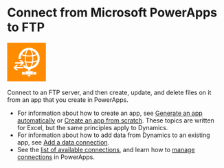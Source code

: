 <properties
	pageTitle="Overview of the FTP connection | Microsoft PowerApps"
	description="See the available FTP functions, responses, and examples"
	services=""
	suite="powerapps"
	documentationCenter="" 	
	authors="mgblythe"
	manager="anneta"
	editor=""
	tags="" />

<tags
ms.service="powerapps"
ms.devlang="na"
ms.topic="article"
ms.tgt_pltfrm="na"
ms.workload="na"
ms.date="04/26/2016"
ms.author="archanan"/>

# Connect from Microsoft PowerApps to FTP #

![FTP](./media/connection-ftp/ftpicon.png)

Connect to an FTP server, and then create, update, and delete files on it from an app that you create in PowerApps.

- For information about how to create an app, see [Generate an app automatically](get-started-create-from-data.md) or [Create an app from scratch](get-started-create-from-blank.md).	These topics are written for Excel, but the same principles apply to Dynamics.
- For information about how to add data from Dynamics to an existing app, see [Add a data connection](add-data-connection.md).
- See the [list of available connections](../connections-list.md), and learn how to [manage connections](../add-manage-connections.md) in PowerApps.

<!--NotAvailableYet
## View the available functions

This connection includes the following functions:

| Function Name |  Description |
| --- | --- |
|[GetFileMetadata](connection-ftp.md#getfilemetadata) | Retrieves file metadata from FTP server using file id |
|[UpdateFile](connection-ftp.md#updatefile) | Updates a file in FTP server |
|[DeleteFile](connection-ftp.md#deletefile) | Deletes a file from FTP server |
|[GetFileMetadataByPath](connection-ftp.md#getfilemetadatabypath) | Retrieves file metadata from FTP server using path |
|[GetFileContentByPath](connection-ftp.md#getfilecontentbypath) | Retrieves file contents from FTP server using path |
|[GetFileContent](connection-ftp.md#getfilecontent) | Retrieves file contents from FTP Server using id |
|[CreateFile](connection-ftp.md#createfile) | Uploads a file to FTP server |
|[CopyFile](connection-ftp.md#copyfile) | Copies a file to FTP server |
|[OnUpdatedFile](connection-ftp.md#onupdatedfile) | Triggers a flow when a file is added or modified in a FTP folder |
|[ListFolder](connection-ftp.md#listfolder) | Lists files in a FTP server folder |
|[ListRootFolder](connection-ftp.md#listrootfolder) | Lists files in the FTP server root folder |
|[ExtractFolderV2](connection-ftp.md#extractfolderv2) | Extracts an archive file into a folder in FTP server (example: .zip) |

## GetFileMetadata
Get File Metadata: Retrieves file metadata from FTP server using file id

#### Input properties

| Name| Data Type|Required|Description|
| ---|---|---|---|
|id|string|yes|Specify the file|

#### Output properties

| Property Name | Data Type | Required | Description |
|---|---|---|---|
|Id|string|No | |
|Name|string|No | |
|DisplayName|string|No | |
|Path|string|No | |
|LastModified|string|No | |
|Size|integer|No | |
|MediaType|string|No | |
|IsFolder|boolean|No | |
|ETag|string|No | |
|FileLocator|string|No | |


## UpdateFile
Update file: Updates a file in FTP server

#### Input properties

| Name| Data Type|Required|Description|
| ---|---|---|---|
|id|string|yes|Specify the file to update|
|body| string|yes|Content of the file to update in FTP server|

#### Output properties

| Property Name | Data Type | Required | Description |
|---|---|---|---|
|Id|string|No | |
|Name|string|No | |
|DisplayName|string|No | |
|Path|string|No | |
|LastModified|string|No | |
|Size|integer|No | |
|MediaType|string|No | |
|IsFolder|boolean|No | |
|ETag|string|No | |
|FileLocator|string|No | |


## DeleteFile
Delete file: Deletes a file from FTP server

#### Input properties

| Name| Data Type|Required|Description|
| ---|---|---|---|
|id|string|yes|Specify the file to delete|

#### Output properties
None.


## GetFileMetadataByPath
Get File Metadata using path: Retrieves file metadata from FTP server using path

#### Input properties

| Name| Data Type|Required|Description|
| ---|---|---|---|
|path|string|yes|Unique path to the file in FTP server|

#### Output properties

| Property Name | Data Type | Required | Description |
|---|---|---|---|
|Id|string|No | |
|Name|string|No | |
|DisplayName|string|No | |
|Path|string|No | |
|LastModified|string|No | |
|Size|integer|No | |
|MediaType|string|No | |
|IsFolder|boolean|No | |
|ETag|string|No | |
|FileLocator|string|No | |


## GetFileContentByPath
Get file content using path: Retrieves file contents from FTP server using path

#### Input properties

| Name| Data Type|Required|Description|
| ---|---|---|---|
|path|string|yes|Unique path to the file in FTP server|

#### Output properties
None.


## GetFileContent
Get file content: Retrieves file contents from FTP Server using id

#### Input properties

| Name| Data Type|Required|Description|
| ---|---|---|---|
|id|string|yes|Specify the file|

#### Output properties
None.


## CreateFile
Create file: Uploads a file to FTP server

#### Input properties

| Name| Data Type|Required|Description|
| ---|---|---|---|
|folderPath|string|yes|Folder path to upload the file to FTP server|
|name|string|yes|Name of the file to create in FTP server|
|body| string|yes|Content of the file to upload to FTP server|

#### Output properties

| Property Name | Data Type | Required | Description |
|---|---|---|---|
|Id|string|No | |
|Name|string|No | |
|DisplayName|string|No | |
|Path|string|No | |
|LastModified|string|No | |
|Size|integer|No | |
|MediaType|string|No | |
|IsFolder|boolean|No | |
|ETag|string|No | |
|FileLocator|string|No | |


## CopyFile
Copy file: Copies a file to FTP server

#### Input properties

| Name| Data Type|Required|Description|
| ---|---|---|---|
|source|string|yes|Url to source file|
|destination|string|yes|Destination file path in FTP server, including target filename|
|overwrite|boolean|no|Overwrites the destination file if set to 'true'|

#### Output properties

| Property Name | Data Type | Required | Description |
|---|---|---|---|
|Id|string|No | |
|Name|string|No | |
|DisplayName|string|No | |
|Path|string|No | |
|LastModified|string|No | |
|Size|integer|No | |
|MediaType|string|No | |
|IsFolder|boolean|No | |
|ETag|string|No | |
|FileLocator|string|No | |


## OnUpdatedFile
When a file is added or modified: Triggers a flow when a file is added or modified in a FTP folder

#### Input properties

| Name| Data Type|Required|Description|
| ---|---|---|---|
|folderId|string|yes|Specify a folder|

#### Output properties
None.


## ListFolder
List files in folder: Lists files in a FTP server folder

#### Input properties

| Name| Data Type|Required|Description|
| ---|---|---|---|
|id|string|yes|Specify the folder|

#### Output properties

| Property Name | Data Type | Required | Description |
|---|---|---|---|
|Id|string|No | |
|Name|string|No | |
|DisplayName|string|No | |
|Path|string|No | |
|LastModified|string|No | |
|Size|integer|No | |
|MediaType|string|No | |
|IsFolder|boolean|No | |
|ETag|string|No | |
|FileLocator|string|No | |


## ListRootFolder
List files in root folder: Lists files in the FTP server root folder

#### Input properties
None.

#### Output properties

| Property Name | Data Type | Required | Description |
|---|---|---|---|
|Id|string|No | |
|Name|string|No | |
|DisplayName|string|No | |
|Path|string|No | |
|LastModified|string|No | |
|Size|integer|No | |
|MediaType|string|No | |
|IsFolder|boolean|No | |
|ETag|string|No | |
|FileLocator|string|No | |


## ExtractFolderV2
Extract folder: Extracts an archive file into a folder in FTP server (example: .zip)

#### Input properties

| Name| Data Type|Required|Description|
| ---|---|---|---|
|source|string|yes|Path to the archive file|
|destination|string|yes|Path to the destination folder|
|overwrite|boolean|no|Overwrites the destination files if set to 'true'|

#### Output properties

| Property Name | Data Type | Required | Description |
|---|---|---|---|
|Id|string|No | |
|Name|string|No | |
|DisplayName|string|No | |
|Path|string|No | |
|LastModified|string|No | |
|Size|integer|No | |
|MediaType|string|No | |
|IsFolder|boolean|No | |
|ETag|string|No | |
|FileLocator|string|No | |
-->
